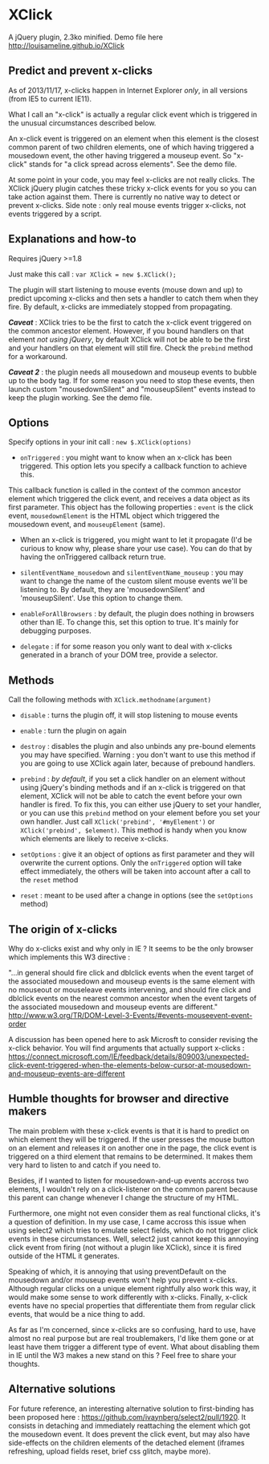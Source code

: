 XClick
=============

A jQuery plugin, 2.3ko minified. Demo file here http://louisameline.github.io/XClick

Predict and prevent x-clicks
-------------------------

As of 2013/11/17, x-clicks happen in Internet Explorer *only*, in all versions (from IE5 to current IE11).

What I call an "x-click" is actually a regular click event which is triggered in the unusual circumstances described below.

An x-click event is triggered on an element when this element is the closest common parent of two children elements, one of which having triggered a mousedown event, the other having triggered a mouseup event. So "x-click" stands for "a click spread across elements". See the demo file.

At some point in your code, you may feel x-clicks are not really clicks. The XClick jQuery plugin catches these tricky x-click events for you so you can take action against them. There is currently no native way to detect or prevent x-clicks. Side note : only real mouse events trigger x-clicks, not events triggered by a script.

Explanations and how-to
-------------------------

Requires jQuery >=1.8

Just make this call : `var XClick = new $.XClick();`

The plugin will start listening to mouse events (mouse down and up) to predict upcoming x-clicks and then sets a handler to catch them when they fire. By default, x-clicks are immediately stopped from propagating.

***Caveat*** : XClick tries to be the first to catch the x-click event triggered on the common ancestor element. However, if you bound handlers on that element *not using jQuery*, by default XClick will not be able to be the first and your handlers on that element will still fire. Check the `prebind` method for a workaround.

***Caveat 2*** : the plugin needs all mousedown and mouseup events to bubble up to the body tag. If for some reason you need to stop these events, then launch custom "mousedownSilent" and "mouseupSilent" events instead to keep the plugin working. See the demo file.

Options
-------------------------

Specify options in your init call : `new $.XClick(options)`

- `onTriggered` : you might want to know when an x-click has been triggered. This option lets you specify a callback function to achieve this.

This callback function is called in the context of the common ancestor element which triggered the click event, and receives a data object as its first parameter. This object has the following properties : `event` is the click event, `mousedownElement` is the HTML object which triggered the mousedown event, and `mouseupElement` (same).

- When an x-click is triggered, you might want to let it propagate (I'd be curious to know why, please share your use case). You can do that by having the onTriggered callback return true.

- `silentEventName_mousedown` and `silentEventName_mouseup` : you may want to change the name of the custom silent mouse events we'll be listening to. By default, they are 'mousedownSilent' and 'mouseupSilent'. Use this option to change them.

- `enableForAllBrowsers` : by default, the plugin does nothing in browsers other than IE. To change this, set this option to true. It's mainly for debugging purposes.

- `delegate` : if for some reason you only want to deal with x-clicks generated in a branch of your DOM tree, provide a selector.

Methods
-------------------------

Call the following methods with `XClick.methodname(argument)`

- `disable` : turns the plugin off, it will stop listening to mouse events

- `enable` : turn the plugin on again

- `destroy` : disables the plugin and also unbinds any pre-bound elements you may have specified. Warning : you don't want to use this method if you are going to use XClick again later, because of prebound handlers.

- `prebind` : *by default*, if you set a click handler on an element without using jQuery's binding methods and if an x-click is triggered on that element, XClick will not be able to catch the event before your own handler is fired. To fix this, you can either use jQuery to set your handler, or you can use this `prebind` method on your element before you set your own handler. Just call `XClick('prebind', '#myElement')` or `XClick('prebind', $element)`. This method is handy when you know which elements are likely to receive x-clicks.

- `setOptions` : give it an object of options as first parameter and they will overwrite the current options. Only the `onTriggered` option will take effect immediately, the others will be taken into account after a call to the `reset` method

- `reset` : meant to be used after a change in options (see the `setOptions` method)

The origin of x-clicks
-------------------------

Why do x-clicks exist and why only in IE ? It seems to be the only browser which implements this W3 directive :

"...in general should fire click and dblclick events when the event target of the associated mousedown and mouseup events is the same element with no mouseout or mouseleave events intervening, and should fire click and dblclick events on the nearest common ancestor when the event targets of the associated mousedown and mouseup events are different."
http://www.w3.org/TR/DOM-Level-3-Events/#events-mouseevent-event-order

A discussion has been opened here to ask Microsft to consider revising the x-click behavior. You will find arguments that actually support x-clicks : https://connect.microsoft.com/IE/feedback/details/809003/unexpected-click-event-triggered-when-the-elements-below-cursor-at-mousedown-and-mouseup-events-are-different

Humble thoughts for browser and directive makers
-------------------------

The main problem with these x-click events is that it is hard to predict on which element they will be triggered. If the user presses the mouse button on an element and releases it on another one in the page, the click event is triggered on a third element that remains to be determined. It makes them very hard to listen to and catch if you need to.

Besides, if I wanted to listen for mousedown-and-up events accross two elements, I wouldn't rely on a click-listener on the common parent because this parent can change whenever I change the structure of my HTML.

Furthermore, one might not even consider them as real functional clicks, it's a question of definition. In my use case, I came accross this issue when using select2 which tries to emulate select fields, which do not trigger click events in these circumstances. Well, select2 just cannot keep this annoying click event from firing (not without a plugin like XClick), since it is fired outside of the HTML it generates.

Speaking of which, it is annoying that using preventDefault on the mousedown and/or mouseup events won't help you prevent x-clicks. Although regular clicks on a unique element rightfully also work this way, it would make some sense to work differently with x-clicks. Finally, x-click events have no special properties that differentiate them from regular click events, that would be a nice thing to add.

As far as I'm concerned, since x-clicks are so confusing, hard to use, have almost no real purpose but are real troublemakers, I'd like them gone or at least have them trigger a different type of event. What about disabling them in IE until the W3 makes a new stand on this ? Feel free to share your thoughts.

Alternative solutions
-------------------------

For future reference, an interesting alternative solution to first-binding has been proposed here : https://github.com/ivaynberg/select2/pull/1920. It consists in detaching and immediately reattaching the element which got the mousedown event. It does prevent the click event, but may also have side-effects on the children elements of the detached element (iframes refreshing, upload fields reset, brief css glitch, maybe more).